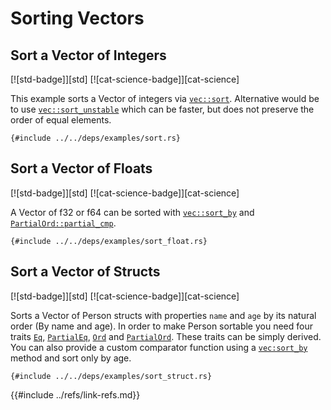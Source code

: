 # Sorting Vectors

## Sort a Vector of Integers

[![std-badge]][std] [![cat-science-badge]][cat-science]

This example sorts a Vector of integers via [`vec::sort`]. Alternative would
be to use [`vec::sort_unstable`] which can be faster, but does not preserve
the order of equal elements.

```rust,editable
{#include ../../deps/examples/sort.rs}
```

## Sort a Vector of Floats

[![std-badge]][std] [![cat-science-badge]][cat-science]

A Vector of f32 or f64 can be sorted with [`vec::sort_by`] and [`PartialOrd::partial_cmp`].

```rust,editable
{#include ../../deps/examples/sort_float.rs}
```

## Sort a Vector of Structs

[![std-badge]][std] [![cat-science-badge]][cat-science]

Sorts a Vector of Person structs with properties `name` and `age` by its natural
order (By name and age). In order to make Person sortable you need four traits [`Eq`],
[`PartialEq`], [`Ord`] and [`PartialOrd`]. These traits can be simply derived.
You can also provide a custom comparator function using a [`vec:sort_by`] method and sort only by age.

```rust,editable
{#include ../../deps/examples/sort_struct.rs}
```

[`vec::sort`]: https://doc.rust-lang.org/std/vec/struct.Vec.html#method.sort
[`vec::sort_unstable`]: https://doc.rust-lang.org/std/vec/struct.Vec.html#method.sort_unstable
[`vec::sort_by`]: https://doc.rust-lang.org/std/primitive.slice.html#method.sort_by
[`PartialOrd::partial_cmp`]: https://doc.rust-lang.org/std/cmp/trait.PartialOrd.html#tymethod.partial_cmp
[`Eq`]: https://doc.rust-lang.org/std/cmp/trait.Eq.html
[`PartialEq`]: https://doc.rust-lang.org/std/cmp/trait.PartialEq.html
[`Ord`]: https://doc.rust-lang.org/std/cmp/trait.Ord.html
[`PartialOrd`]: https://doc.rust-lang.org/std/cmp/trait.PartialOrd.html
[`vec:sort_by`]: https://doc.rust-lang.org/std/vec/struct.Vec.html#method.sort_by
{{#include ../refs/link-refs.md}}
